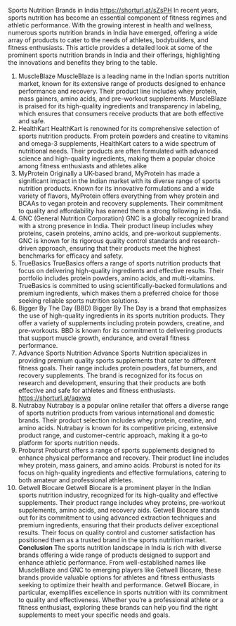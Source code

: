 Sports Nutrition Brands in India
https://shorturl.at/sZsPH
In recent years, sports nutrition has become an essential component of fitness regimes and athletic performance. With the growing interest in health and wellness, numerous sports nutrition brands in India have emerged, offering a wide array of products to cater to the needs of athletes, bodybuilders, and fitness enthusiasts. This article provides a detailed look at some of the prominent sports nutrition brands in India and their offerings, highlighting the innovations and benefits they bring to the table.
1. MuscleBlaze
MuscleBlaze is a leading name in the Indian sports nutrition market, known for its extensive range of products designed to enhance performance and recovery. Their product line includes whey protein, mass gainers, amino acids, and pre-workout supplements. MuscleBlaze is praised for its high-quality ingredients and transparency in labeling, which ensures that consumers receive products that are both effective and safe.
2. HealthKart
HealthKart is renowned for its comprehensive selection of sports nutrition products. From protein powders and creatine to vitamins and omega-3 supplements, HealthKart caters to a wide spectrum of nutritional needs. Their products are often formulated with advanced science and high-quality ingredients, making them a popular choice among fitness enthusiasts and athletes alike
3. MyProtein
Originally a UK-based brand, MyProtein has made a significant impact in the Indian market with its diverse range of sports nutrition products. Known for its innovative formulations and a wide variety of flavors, MyProtein offers everything from whey protein and BCAAs to vegan protein and recovery supplements. Their commitment to quality and affordability has earned them a strong following in India.
4. GNC (General Nutrition Corporation)
GNC is a globally recognized brand with a strong presence in India. Their product lineup includes whey proteins, casein proteins, amino acids, and pre-workout supplements. GNC is known for its rigorous quality control standards and research-driven approach, ensuring that their products meet the highest benchmarks for efficacy and safety.
5. TrueBasics
TrueBasics offers a range of sports nutrition products that focus on delivering high-quality ingredients and effective results. Their portfolio includes protein powders, amino acids, and multi-vitamins. TrueBasics is committed to using scientifically-backed formulations and premium ingredients, which makes them a preferred choice for those seeking reliable sports nutrition solutions.
6. Bigger By The Day (BBD)
Bigger By The Day is a brand that emphasizes the use of high-quality ingredients in its sports nutrition products. They offer a variety of supplements including protein powders, creatine, and pre-workouts. BBD is known for its commitment to delivering products that support muscle growth, endurance, and overall fitness performance.
7. Advance Sports Nutrition
Advance Sports Nutrition specializes in providing premium quality sports supplements that cater to different fitness goals. Their range includes protein powders, fat burners, and recovery supplements. The brand is recognized for its focus on research and development, ensuring that their products are both effective and safe for athletes and fitness enthusiasts.
https://shorturl.at/aqxwq
9. Nutrabay
Nutrabay is a popular online retailer that offers a diverse range of sports nutrition products from various international and domestic brands. Their product selection includes whey protein, creatine, and amino acids. Nutrabay is known for its competitive pricing, extensive product range, and customer-centric approach, making it a go-to platform for sports nutrition needs.
10. Proburst
Proburst offers a range of sports supplements designed to enhance physical performance and recovery. Their product line includes whey protein, mass gainers, and amino acids. Proburst is noted for its focus on high-quality ingredients and effective formulations, catering to both amateur and professional athletes.
11. Getwell Biocare
Getwell Biocare is a prominent player in the Indian sports nutrition industry, recognized for its high-quality and effective supplements. Their product range includes whey proteins, pre-workout supplements, amino acids, and recovery aids. Getwell Biocare stands out for its commitment to using advanced extraction techniques and premium ingredients, ensuring that their products deliver exceptional results. Their focus on quality control and customer satisfaction has positioned them as a trusted brand in the sports nutrition market.
**Conclusion**
The sports nutrition landscape in India is rich with diverse brands offering a wide range of products designed to support and enhance athletic performance. From well-established names like MuscleBlaze and GNC to emerging players like Getwell Biocare, these brands provide valuable options for athletes and fitness enthusiasts seeking to optimize their health and performance. Getwell Biocare, in particular, exemplifies excellence in sports nutrition with its commitment to quality and effectiveness. Whether you’re a professional athlete or a fitness enthusiast, exploring these brands can help you find the right supplements to meet your specific needs and goals.
